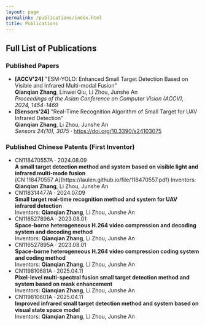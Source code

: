 ```yaml
---
layout: page
permalink: /publications/index.html
title: Publications
---
```


## Full List of Publications

### Published Papers
<ul class="publications-list">
  <li>
    <strong>[ACCV'24]</strong> "ESM-YOLO: Enhanced Small Target Detection Based on Visible and Infrared Multi-modal Fusion"<br>
    <strong>Qianqian Zhang</strong>, Linwei Qiu, Li Zhou, Junshe An<br>
    <em>Proceedings of the Asian Conference on Computer Vision (ACCV), 2024, 1454-1469</em>
  </li>
  
  <li>
    <strong>[Sensors'24]</strong> "Real-Time Recognition Algorithm of Small Target for UAV Infrared Detection"<br>
    <strong>Qianqian Zhang</strong>, Li Zhou, Junshe An<br>
    <em>Sensors 24(10), 3075</em> · <a href="https://doi.org/10.3390/s24103075">https://doi.org/10.3390/s24103075</a>
  </li>
</ul>

### Published Chinese Patents (First Inventor)
<ul class="publications-list">
  <li>
    CN118470557A · 2024.08.09<br>
    <strong>A small target detection method and system based on visible light and infrared multi-mode fusion</strong><br> [CN 118470557 A](https://laulen.github.io/file/118470557.pdf)
    Inventors: <strong>Qianqian Zhang</strong>, Li Zhou, Junshe An
  </li>
  
  <li>
    CN118314477A · 2024.07.09<br>
    <strong>Small target real-time recognition method and system for UAV infrared detection</strong><br>
    Inventors: <strong>Qianqian Zhang</strong>, Li Zhou, Junshe An
  </li>
  
  <li>
    CN116527896A · 2023.08.01<br>
    <strong>Space-borne heterogeneous H.264 video compression and decoding system and decoding method</strong><br>
    Inventors: <strong>Qianqian Zhang</strong>, Li Zhou, Junshe An
  </li>
  
  <li>
    CN116527895A · 2023.08.01<br>
    <strong>Space-borne heterogeneous H.264 video compression coding system and coding method</strong><br>
    Inventors: <strong>Qianqian Zhang</strong>, Li Zhou, Junshe An
  </li>

  <li>
    CN119810681A · 2025.04.11 <br>
    <strong>Pixel-level multi-spectral fusion small target detection method and system based on mask enhancement</strong><br>
    Inventors: <strong>Qianqian Zhang</strong>, Li Zhou, Junshe An
  </li>

  <li>
    CN119810601A · 2025.04.11<br>
    <strong>Improved infrared small target detection method and system based on visual state space model</strong><br>
    Inventors: <strong>Qianqian Zhang</strong>, Li Zhou, Junshe An
  </li>

</ul>


